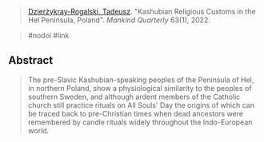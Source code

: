 > [Dzierżykray-Rogalski, Tadeusz](dzierzykray.md). "Kashubian Religious Customs in the Hel Peninsula, Poland". *Mankind Quarterly* 63(1), 2022.

> #nodoi #link 

## Abstract
> The pre-Slavic Kashubian-speaking peoples of the Peninsula of Hel, in northern Poland, show a physiological similarity to the peoples of southern Sweden, and although ardent members of the Catholic church still practice rituals on All Souls' Day the origins of which can be traced back to pre-Christian times when dead ancestors were remembered by candle rituals widely throughout the Indo-European world.